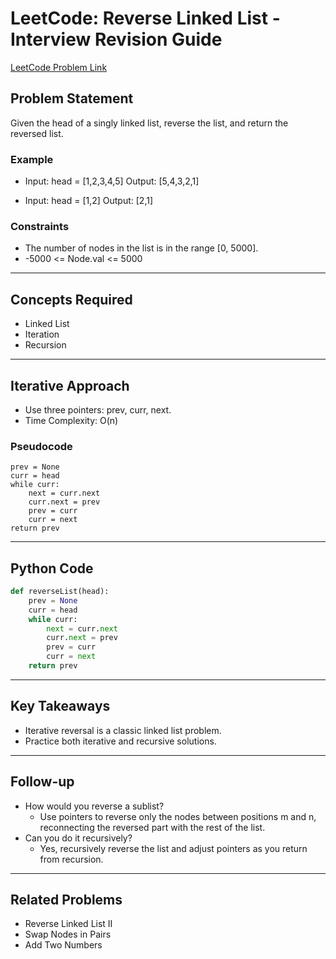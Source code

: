 # LeetCode: Reverse Linked List - Interview Revision Guide

[LeetCode Problem Link](https://leetcode.com/problems/reverse-linked-list/description/)

## Problem Statement
Given the head of a singly linked list, reverse the list, and return the reversed list.

### Example
- Input: head = [1,2,3,4,5]
  Output: [5,4,3,2,1]

- Input: head = [1,2]
  Output: [2,1]

### Constraints
- The number of nodes in the list is in the range [0, 5000].
- -5000 <= Node.val <= 5000

---

## Concepts Required
- Linked List
- Iteration
- Recursion

---

## Iterative Approach
- Use three pointers: prev, curr, next.
- Time Complexity: O(n)

### Pseudocode
```
prev = None
curr = head
while curr:
    next = curr.next
    curr.next = prev
    prev = curr
    curr = next
return prev
```

---

## Python Code
```python
def reverseList(head):
    prev = None
    curr = head
    while curr:
        next = curr.next
        curr.next = prev
        prev = curr
        curr = next
    return prev
```

---

## Key Takeaways
- Iterative reversal is a classic linked list problem.
- Practice both iterative and recursive solutions.

---

## Follow-up
- How would you reverse a sublist?
  - Use pointers to reverse only the nodes between positions m and n, reconnecting the reversed part with the rest of the list.
- Can you do it recursively?
  - Yes, recursively reverse the list and adjust pointers as you return from recursion.

---

## Related Problems
- Reverse Linked List II
- Swap Nodes in Pairs
- Add Two Numbers
